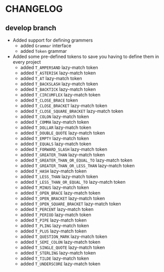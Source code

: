 # CHANGELOG

## develop branch

* Added support for defining grammers
  - added `Grammar` interface
  - added `Token` grammar
* Added some pre-defined tokens to save you having to define them in every project
  - added `T_AMPERSAND` lazy-match token
  - added `T_ASTERISK` lazy-match token
  - added `T_AT` lazy-match token
  - added `T_BACKSLASH` lazy-match token
  - added `T_BACKTICK` lazy-match token
  - added `T_CIRCUMFLEX` lazy-match token
  - added `T_CLOSE_BRACE` token
  - added `T_CLOSE_BRACKET` lazy-match token
  - added `T_CLOSE_SQUARE_BRACKET` lazy-match token
  - added `T_COLON` lazy-match token
  - added `T_COMMA` lazy-match token
  - added `T_DOLLAR` lazy-match token
  - added `T_DOUBLE_QUOTE` lazy-match token
  - added `T_EMPTY` lazy-match token
  - added `T_EQUALS` lazy-match token
  - added `T_FORWARD_SLASH` lazy-match token
  - added `T_GREATER_THAN` lazy-match token
  - added `T_GREATER_THAN_OR_EQUAL_TO` lazy-match token
  - added `T_GREATER_THAN_OR_LESS_THAN` lazy-match token
  - added `T_HASH` lazy-match token
  - added `T_LESS_THAN` lazy-match token
  - added `T_LESS_THAN_OR_EQUAL_TO` lazy-match token
  - added `T_MINUS` lazy-match token
  - added `T_OPEN_BRACE` lazy-match token
  - added `T_OPEN_BRACKET` lazy-match token
  - added `T_OPEN_SQUARE_BRACKET` lazy-match token
  - added `T_PERCENT` lazy-match token
  - added `T_PERIOD` lazy-match token
  - added `T_PIPE` lazy-match token
  - added `T_PLING` lazy-match token
  - added `T_PLUS` lazy-match token
  - added `T_QUESTION_MARK` lazy-match token
  - added `T_SEMI_COLON` lazy-match token
  - added `T_SINGLE_QUOTE` lazy-match token
  - added `T_STERLING` lazy-match token
  - added `T_TILDE` lazy-match token
  - added `T_UNDERSCORE` lazy-match token
